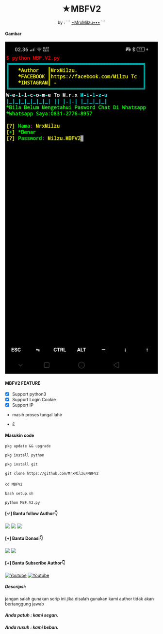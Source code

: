 <h1 align="center">
  ★MBFV2
</h1>
</div>
<p align="center">
  by : 
```
<a href="https://www.facebook.com/100071637038126">~MrxMilzu•••</a>
```
</p>
<p align="center">
 
####  Gambar
<img width="2000px" src="/Screenshot_2021-09-04-02-36-29-44_84d3000e3f4017145260f7618db1d683.png">

####  MBFV2 FEATURE 
- [x] Support python3
- [x] Support Login Cookie
- [x] Support IP
- masih proses tangal lahir
* £

#### Masukin code 
```
pkg update && upgrade
```
```
pkg install python
```
```
pkg install git
```
```
git clone https://github.com/MrxMilzu/MBFV2
```
#### 
```
cd MBFV2
```
```
bash setup.sh
```
```
python MBF.V2.py
```
#### [✓] Bantu follow Author👇
[![](https://img.shields.io/badge/Facebook-blue?logo=Facebook&logoColor=blue&labelColor=white)](https://www.facebook.com/100071637038126)
[![](https://img.shields.io/badge/Instagram-red?logo=Instagram&logoColor=red&labelColor=white)](https://www.instagram.com/milzu_tc_hacker/)
[![](https://img.shields.io/badge/Github-black?logo=Github&logoColor=black&labelColor=white)](https://github.com/MrxMilzu) 
#### [+] Bantu Donasi👇
[![](https://img.shields.io/badge/DANA-Pay-white?logo=DANA&logoColor=white&labelColor=blue)](https://link.dana.id/qr/3u8s8cbp)
[![](https://img.shields.io/badge/Shopee-Pay-white?logo=Shopee&logoColor=blue&labelColor=orange)](https://shp.ee/a8kx89x?smtt=0.0.9)

#### [+] Bantu Subscribe Author👇
[![Youtube](https://img.shields.io/badge/YouTube-SUBSCRIBE-red?style=for-the-badge&logo=youtube=Brightred&labelColor=white)](https://youtube.com/channel/UCqHIxnz-uxVzLXARplFzzqQ)
[![Youtube](https://img.shields.io/badge/Youtube-Channel-red?style=for-the-badge&logo=youtube)](https://bit.ly/2C5nvEq)

##### Descripsi:
jangan salah gunakan scrip ini.jika disalah gunakan kami author tidak akan bertanggung jawab

##### Anda patuh : kami segan.
##### Anda rusuh : kami beban.
